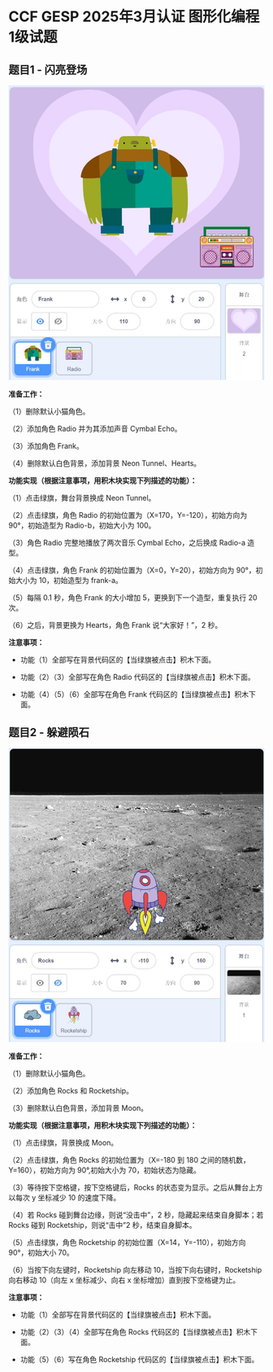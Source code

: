 # CCF GESP 2025年3月认证 图形化编程 1级试题

## 题目1 - 闪亮登场

![题目1 - 闪亮登场](_images/scratch-2025.03-1-1.jpg)

**准备工作：**

（1）删除默认小猫角色。

（2）添加角色 Radio 并为其添加声音 Cymbal Echo。

（3）添加角色 Frank。

（4）删除默认白色背景，添加背景 Neon Tunnel、Hearts。

**功能实现（根据注意事项，用积木块实现下列描述的功能）：**

（1）点击绿旗，舞台背景换成 Neon Tunnel。

（2）点击绿旗，角色 Radio 的初始位置为（X=170，Y=-120），初始方向为 90°，初始造型为 Radio-b，初始大小为 100。

（3）角色 Radio 完整地播放了两次音乐 Cymbal Echo，之后换成 Radio-a 造型。

（4）点击绿旗，角色 Frank 的初始位置为（X=0，Y=20），初始方向为 90°，初始大小为 10，初始造型为 frank-a。

（5）每隔 0.1 秒，角色 Frank 的大小增加 5，更换到下一个造型，重复执行 20 次。

（6）之后，背景更换为 Hearts，角色 Frank 说“大家好！”，2 秒。

**注意事项：**

- 功能（1）全部写在背景代码区的【当绿旗被点击】积木下面。

- 功能（2）（3）全部写在角色 Radio 代码区的【当绿旗被点击】积木下面。

- 功能（4）（5）（6）全部写在角色 Frank 代码区的【当绿旗被点击】积木下面。

## 题目2 - 躲避陨石

![题目1 - 躲避陨石](_images/scratch-2025.03-1-2.jpg)

**准备工作：**

（1）删除默认小猫角色。

（2）添加角色 Rocks 和 Rocketship。

（3）删除默认白色背景，添加背景 Moon。

**功能实现（根据注意事项，用积木块实现下列描述的功能）：**

（1）点击绿旗，背景换成 Moon。

（2）点击绿旗，角色 Rocks 的初始位置为（X=-180 到 180 之间的随机数，Y=160），初始方向为 90°,初始大小为 70，初始状态为隐藏。

（3）等待按下空格键，按下空格键后，Rocks 的状态变为显示。之后从舞台上方以每次 y 坐标减少 10 的速度下降。

（4）若 Rocks 碰到舞台边缘，则说“没击中”，2 秒，隐藏起来结束自身脚本；若 Rocks 碰到 Rocketship，则说“击中”2 秒，结束自身脚本。

（5）点击绿旗，角色 Rocketship 的初始位置（X=14，Y=-110），初始方向 90°，初始大小 70。

（6）当按下向左键时，Rocketship 向左移动 10，当按下向右键时，Rocketship 向右移动 10（向左 x 坐标减少、向右 x 坐标增加）直到按下空格键为止。

**注意事项：**

- 功能（1）全部写在背景代码区的【当绿旗被点击】积木下面。

- 功能（2）（3）（4）全部写在角色 Rocks 代码区的【当绿旗被点击】积木下面。

- 功能（5）（6）写在角色 Rocketship 代码区的【当绿旗被点击】积木下面。
